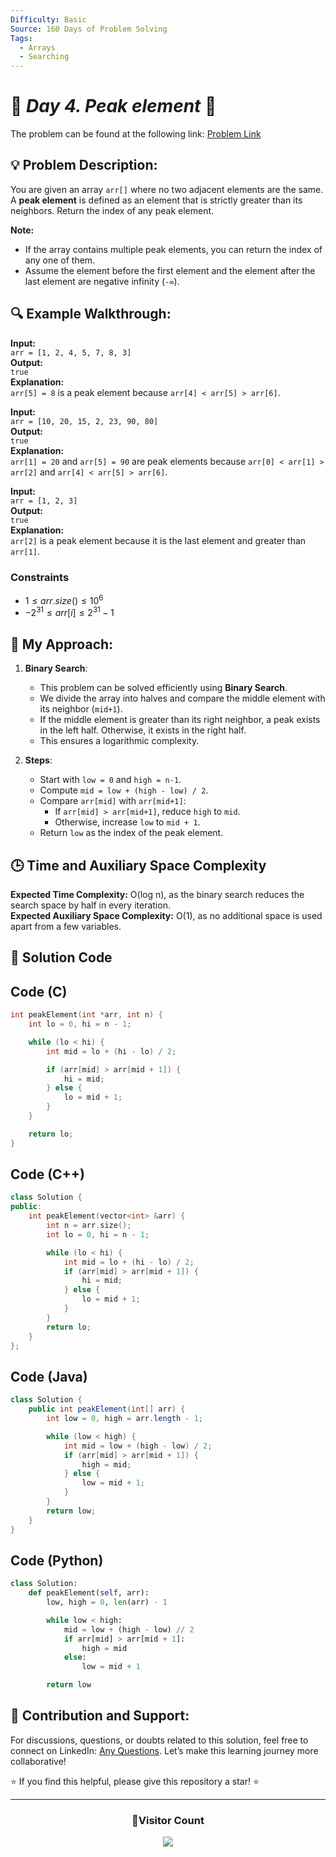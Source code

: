 ```yaml
---
Difficulty: Basic
Source: 160 Days of Problem Solving
Tags:
  - Arrays
  - Searching
---
```


# 🚀 _Day 4. Peak element_ 🧠

The problem can be found at the following link: [Problem Link](https://www.geeksforgeeks.org/batch/gfg-160-problems/track/searching-gfg-160/problem/peak-element)

## 💡 **Problem Description:**

You are given an array `arr[]` where no two adjacent elements are the same. A **peak element** is defined as an element that is strictly greater than its neighbors. Return the index of any peak element.

**Note:**

- If the array contains multiple peak elements, you can return the index of any one of them.
- Assume the element before the first element and the element after the last element are negative infinity (`-∞`).

## 🔍 **Example Walkthrough:**

**Input:**  
`arr = [1, 2, 4, 5, 7, 8, 3]`  
**Output:**  
`true`  
**Explanation:**  
`arr[5] = 8` is a peak element because `arr[4] < arr[5] > arr[6]`.

**Input:**  
`arr = [10, 20, 15, 2, 23, 90, 80]`  
**Output:**  
`true`  
**Explanation:**  
`arr[1] = 20` and `arr[5] = 90` are peak elements because `arr[0] < arr[1] > arr[2]` and `arr[4] < arr[5] > arr[6]`.

**Input:**  
`arr = [1, 2, 3]`  
**Output:**  
`true`  
**Explanation:**  
`arr[2]` is a peak element because it is the last element and greater than `arr[1]`.

### **Constraints**

- $`1 ≤ arr.size() ≤ 10^6`$
- $`-2^31 ≤ arr[i] ≤ 2^31 - 1`$

## 🎯 **My Approach:**

1. **Binary Search**:

   - This problem can be solved efficiently using **Binary Search**.
   - We divide the array into halves and compare the middle element with its neighbor (`mid+1`).
   - If the middle element is greater than its right neighbor, a peak exists in the left half. Otherwise, it exists in the right half.
   - This ensures a logarithmic complexity.

2. **Steps**:
   - Start with `low = 0` and `high = n-1`.
   - Compute `mid = low + (high - low) / 2`.
   - Compare `arr[mid]` with `arr[mid+1]`:
     - If `arr[mid] > arr[mid+1]`, reduce `high` to `mid`.
     - Otherwise, increase `low` to `mid + 1`.
   - Return `low` as the index of the peak element.

## 🕒 **Time and Auxiliary Space Complexity**

**Expected Time Complexity:** O(log n), as the binary search reduces the search space by half in every iteration.  
**Expected Auxiliary Space Complexity:** O(1), as no additional space is used apart from a few variables.

## 📝 **Solution Code**

## Code (C)

```c
int peakElement(int *arr, int n) {
    int lo = 0, hi = n - 1;

    while (lo < hi) {
        int mid = lo + (hi - lo) / 2;

        if (arr[mid] > arr[mid + 1]) {
            hi = mid;
        } else {
            lo = mid + 1;
        }
    }

    return lo;
}
```

## Code (C++)

```cpp
class Solution {
public:
    int peakElement(vector<int> &arr) {
        int n = arr.size();
        int lo = 0, hi = n - 1;

        while (lo < hi) {
            int mid = lo + (hi - lo) / 2;
            if (arr[mid] > arr[mid + 1]) {
                hi = mid;
            } else {
                lo = mid + 1;
            }
        }
        return lo;
    }
};
```

## Code (Java)

```java
class Solution {
    public int peakElement(int[] arr) {
        int low = 0, high = arr.length - 1;

        while (low < high) {
            int mid = low + (high - low) / 2;
            if (arr[mid] > arr[mid + 1]) {
                high = mid;
            } else {
                low = mid + 1;
            }
        }
        return low;
    }
}
```

## Code (Python)

```python
class Solution:
    def peakElement(self, arr):
        low, high = 0, len(arr) - 1

        while low < high:
            mid = low + (high - low) // 2
            if arr[mid] > arr[mid + 1]:
                high = mid
            else:
                low = mid + 1

        return low
```

## 🎯 **Contribution and Support:**

For discussions, questions, or doubts related to this solution, feel free to connect on LinkedIn: [Any Questions](https://www.linkedin.com/in/patel-hetkumar-sandipbhai-8b110525a/). Let’s make this learning journey more collaborative!

⭐ If you find this helpful, please give this repository a star! ⭐

---

<div align="center">
  <h3><b>📍Visitor Count</b></h3>
</div>

<p align="center">
  <img src="https://visitor-badge.laobi.icu/badge?page_id=Hunterdii.GeeksforGeeks-POTD" />
</p>
